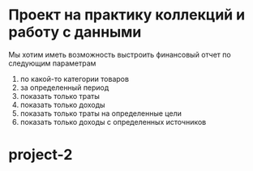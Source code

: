 # Проект на практику коллекций и работу с данными

Мы хотим иметь возможность выстроить финансовый отчет по следующим параметрам

1) по какой-то категории товаров
2) за определенный период
3) показать только траты
4) показать только доходы
5) показать только траты на определенные цели
6) показать только доходы с определенных источников
# project-2
